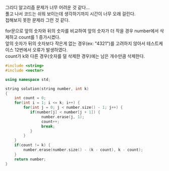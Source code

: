 그리디 알고리즘 문제가 너무 어려운 것 같다...  
풀고 나서 코드는 쉬워 보이는데 생각하기까지 시간이 너무 오래 걸린다.  
접해보지 못한 문제라 그런 것 같다.  

for문으로 앞의 숫자와 뒤의 숫자를 비교하여 앞의 숫자가 더 작을 경우 number에서 삭제하고 count를 1 증가시켰다.  
앞의 숫자가 뒤의 숫자보다 작은게 없는 경우(ex: "4321")를 고려하지 않아서 테스트케이스 12번에서 오류가 발생하였다.  
count가 k와 다른 경우(숫자를 덜 삭제한 경우)에는 남은 개수만큼 삭제한다.

```C++  
#include <string>
#include <vector>

using namespace std;

string solution(string number, int k) 
{
    int count = 0;
    for(int i = 1; i <= k; i++) {      
        for(int j = 0; j < number.size() - 1; j++) {
           if(number[j] < number[j + 1]) {
                number.erase(j, 1);
                count++;
                break;
           }
        }   
    }
    if(count != k) {
        number.erase(number.size() - (k - count), k - count);
    }
    return number;
}
```
